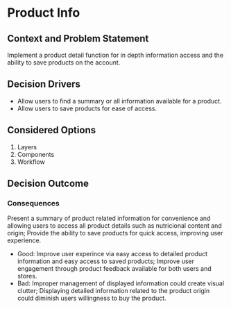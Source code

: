 # Product Info
## Context and Problem Statement
Implement a product detail function for in depth information access and the ability to save products on the account.
## Decision Drivers
* Allow users to find a summary or all information available for a product.
* Allow users to save products for ease of access.
## Considered Options
1. Layers
2. Components
3. Workflow
## Decision Outcome
### Consequences
Present a summary of product related information for convenience and allowing users to access all product details such as nutricional content and origin; 
Provide the ability to save products for quick access, improving user experience.
* Good: Improve user experince via easy access to detailed product information and easy access to saved products; Improve user engagement through product feedback available for both users and stores.
* Bad: Improper management of displayed information could create visual clutter; Displaying detailed information related to the product origin could diminish users willingness to buy the product.
